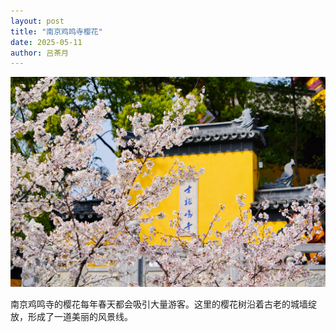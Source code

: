 ```yaml
---
layout: post
title: "南京鸡鸣寺樱花"
date: 2025-05-11
author: 吕茶月
---
```


![南京鸡鸣寺樱花](/assets/images/nanjing-scenery.jpg)

南京鸡鸣寺的樱花每年春天都会吸引大量游客。这里的樱花树沿着古老的城墙绽放，形成了一道美丽的风景线。
